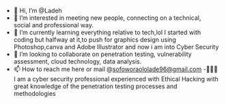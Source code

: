 - 👋 Hi, I’m @Ladeh
- 👀 I’m interested in meeting new people, connecting on a technical, social and professional way.
- 🌱 I’m currently learning everything relative to tech,lol I started with coding but halfway at it,to push for graphics design using Photoshop,canva and Adobe Illustrator and now i am into Cyber Security
- 💞️ I’m looking to collaborate on penetration testing, vulnerability assessment, cloud technology, data analysis.
- 📫 How to reach me here or mail @sofoworaololade96@gmail.com
-🤗🤗😎I am a cyber security professional experienced with Ethical Hacking with great knowledge of the penetration testing processes and methodologies

<!---
Ladeh/Ladeh is a ✨ special ✨ repository because its `README.md` (this file) appears on your GitHub profile.
You can click the Preview link to take a look at your changes.
--->
